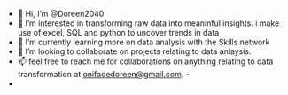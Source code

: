 - 👋 Hi, I’m @Doreen2040
- 👀 I’m interested in transforming raw data into meaninful insights. i make use of excel, SQL and python to uncover trends in data
- 🌱 I’m currently learning more on data analysis with the Skills network
- 💞️ I’m looking to collaborate on projects relating to data anlaysis.
- 📫 feel free to reach me for collaborations on anything relating to data transformation at onifadedoreen@gmail.com.
-<!--  😄 Pronouns: -->
- <!-- ⚡ Fun fact: -->

<!---
Doreen2040/Doreen2040 is a ✨ special ✨ repository because its `README.md` (this file) appears on your GitHub profile.
You can click the Preview link to take a look at your changes.
--->
